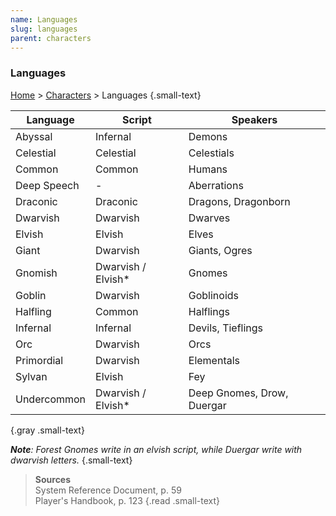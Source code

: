 ```yaml
---
name: Languages
slug: languages
parent: characters
---
```

### Languages
[Home](dm-operations-center) > [Characters](character-menu) > Languages {.small-text}

| Language    | Script             | Speakers                   |
| ----------- | ------------------ | -------------------------- |
| Abyssal     | Infernal           | Demons                     |
| Celestial   | Celestial          | Celestials                 |
| Common      | Common             | Humans                     |
| Deep Speech | -                  | Aberrations                |
| Draconic    | Draconic           | Dragons, Dragonborn        |
| Dwarvish    | Dwarvish           | Dwarves                    |
| Elvish      | Elvish             | Elves                      |
| Giant       | Dwarvish           | Giants, Ogres              |
| Gnomish     | Dwarvish / Elvish* | Gnomes                     |
| Goblin      | Dwarvish           | Goblinoids                 |
| Halfling    | Common             | Halflings                  |
| Infernal    | Infernal           | Devils, Tieflings          |
| Orc         | Dwarvish           | Orcs                       |
| Primordial  | Dwarvish           | Elementals                 |
| Sylvan      | Elvish             | Fey                        |
| Undercommon | Dwarvish / Elvish* | Deep Gnomes, Drow, Duergar |
{.gray .small-text}

***Note**: Forest Gnomes write in an elvish script, while Duergar write with dwarvish letters.*
{.small-text}

> **Sources** <br/>
> System Reference Document, p. 59<br/>
> Player's Handbook, p. 123
{.read .small-text}

